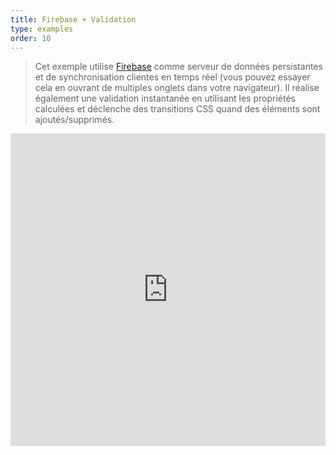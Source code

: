 ```yaml
---
title: Firebase + Validation
type: examples
order: 10
---
```


> Cet exemple utilise [Firebase](https://firebase.google.com/) comme serveur de données persistantes et de synchronisation clientes en temps réel (vous pouvez essayer cela en ouvrant de multiples onglets dans votre navigateur). Il réalise également une validation instantanée en utilisant les propriétés calculées et déclenche des transitions CSS quand des éléments sont ajoutés/supprimés.

<iframe width="100%" height="500" src="https://jsfiddle.net/chrisvfritz/pyLbpzzx/embedded/result,html,js,css" allowfullscreen="allowfullscreen" frameborder="0"></iframe>
